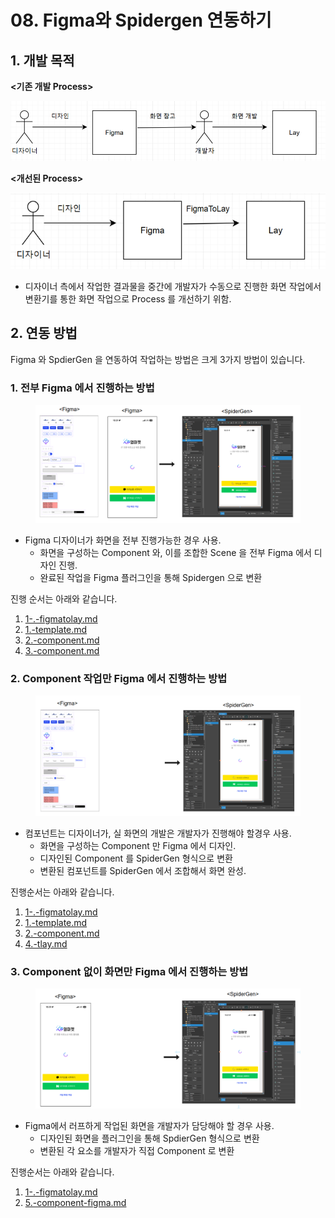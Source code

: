 # 08. Figma와 Spidergen 연동하기

## 1. 개발 목적

**<기존 개발 Process>**

<div align="left" data-full-width="false"><img src="../../.gitbook/assets/1.png" alt=""></div>

**<개선된 Process>**

<div align="left" data-full-width="false"><img src="../../.gitbook/assets/2.png" alt=""></div>

* 디자이너 측에서 작업한 결과물을 중간에 개발자가 수동으로 진행한 화면 작업에서 변환기를 통한 화면 작업으로 Process 를 개선하기 위함.



## 2. 연동 방법

Figma  와 SpdierGen 을 연동하여  작업하는 방법은 크게 3가지 방법이 있습니다.

### 1. 전부 Figma 에서 진행하는 방법&#x20;

<figure><img src="../../.gitbook/assets/image.png" alt=""><figcaption></figcaption></figure>

* Figma 디자이너가 화면을 전부 진행가능한 경우 사용.
  * 화면을 구성하는 Component 와, 이를 조합한 Scene 을 전부 Figma 에서 디자인 진행.
  * 완료된 작업을 Figma 플러그인을 통해 Spidergen 으로 변환



진행 순서는 아래와 같습니다.

1. [1-.-figmatolay.md](../../05-advanced/06-figma-spidergen/1-.-figmatolay.md "mention")
2. [1.-template.md](../../05-advanced/06-figma-spidergen/1.-template.md "mention")
3. [2.-component.md](../../05-advanced/06-figma-spidergen/2.-component.md "mention")
4. [3.-component.md](../../05-advanced/06-figma-spidergen/3.-component.md "mention")



### 2.  Component 작업만 Figma 에서 진행하는 방법

<figure><img src="../../.gitbook/assets/image (1).png" alt=""><figcaption></figcaption></figure>

* 컴포넌트는 디자이너가, 실 화면의 개발은 개발자가 진행해야  할경우 사용.
  * 화면을 구성하는 Component 만 Figma 에서 디자인.
  * 디자인된 Component 를 SpiderGen 형식으로 변환
  * 변환된 컴포넌트를 SpiderGen 에서 조합해서 화면 완성.



진행순서는 아래와 같습니다.

1. [1-.-figmatolay.md](../../05-advanced/06-figma-spidergen/1-.-figmatolay.md "mention")
2. [1.-template.md](../../05-advanced/06-figma-spidergen/1.-template.md "mention")
3. [2.-component.md](../../05-advanced/06-figma-spidergen/2.-component.md "mention")
4. [4.-tlay.md](../../05-advanced/06-figma-spidergen/4.-tlay.md "mention")



### 3. Component 없이 화면만 Figma 에서 진행하는 방법

<figure><img src="../../.gitbook/assets/image (2).png" alt=""><figcaption></figcaption></figure>

* Figma에서 러프하게 작업된 화면을  개발자가 담당해야 할 경우 사용.
  * 디자인된 화면을 플러그인을 통해 SpdierGen 형식으로 변환
  * 변환된 각 요소를 개발자가 직접 Component 로 변환



진행순서는 아래와 같습니다.

1. [1-.-figmatolay.md](../../05-advanced/06-figma-spidergen/1-.-figmatolay.md "mention")
2. [5.-component-figma.md](../../05-advanced/06-figma-spidergen/5.-component-figma.md "mention")

